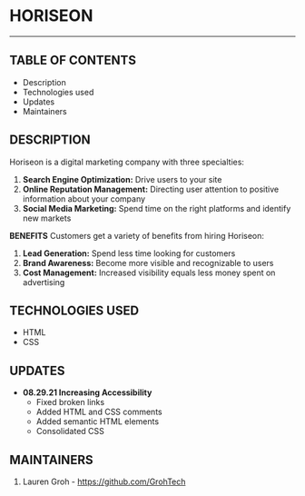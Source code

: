 # HORISEON
---

## TABLE OF CONTENTS
* Description
* Technologies used
* Updates
* Maintainers

## DESCRIPTION
Horiseon is a digital marketing company with three specialties:
1. **Search Engine Optimization:** Drive users to your site
2. **Online Reputation Management:** Directing user attention to positive information about your company
3. **Social Media Marketing:** Spend time on the right platforms and identify new markets

**BENEFITS**
Customers get a variety of benefits from hiring Horiseon:
1. **Lead Generation:** Spend less time looking for customers
2. **Brand Awareness:** Become more visible and recognizable to users
3. **Cost Management:** Increased visibility equals less money spent on advertising

## TECHNOLOGIES USED
* HTML
* CSS

## UPDATES
* **08.29.21 Increasing Accessibility**
    * Fixed broken links
    * Added HTML and CSS comments 
    * Added semantic HTML elements
    * Consolidated CSS

## MAINTAINERS
1. Lauren Groh - https://github.com/GrohTech

